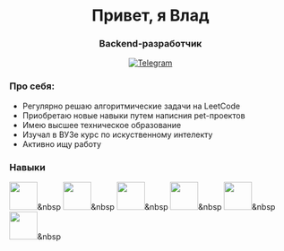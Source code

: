 <div id="header" align="center">
  <h1>Привет, я Влад</h1>
  <h3>Backend-разработчик</h3>
</div>
<div id="socials" align="center">
  <a href="https://t.me/BESSOVSKOEotrodie">
    <img src="https://img.shields.io/badge/Telegram-blue?style=for-the-badgelogo=TelegramlogoColor=white" alt="Telegram" />
  </a>
</div>

### Про себя:
- Регулярно решаю алгоритмические задачи на LeetCode
- Приобретаю новые навыки путем написния pet-проектов
- Имею высшее техническое образование
- Изучал в ВУЗе курс по искуственному интелекту
- Активно ищу работу

### Навыки 
<img src="https://cdn.jsdelivr.net/gh/devicons/devicon@latest/icons/python/python-original.svg" widh="50" height="50"/>&nbsp
<img src="https://cdn.jsdelivr.net/gh/devicons/devicon@latest/icons/fastapi/fastapi-original-wordmark.svg" widh="50" height="50"/>&nbsp
<img src="https://cdn.jsdelivr.net/gh/devicons/devicon@latest/icons/sqlalchemy/sqlalchemy-original-wordmark.svg" widh="50" height="50"/>&nbsp
<img src="https://cdn.jsdelivr.net/gh/devicons/devicon@latest/icons/postgresql/postgresql-original-wordmark.svg" widh="50" height="50" />&nbsp
<img src="https://cdn.jsdelivr.net/gh/devicons/devicon@latest/icons/docker/docker-original-wordmark.svg" widh="50" height="50"/>&nbsp
<img src="https://cdn.jsdelivr.net/gh/devicons/devicon@latest/icons/git/git-original-wordmark.svg" widh="50" height="50"/>&nbsp
          
          
          
          
          

          
<!--
**vladbess-09/vladbess-09** is a ✨ _special_ ✨ repository because its `README.md` (this file) appears on your GitHub profile.

Here are some ideas to get you started:

- 🔭 I’m currently working on ...
- 🌱 I’m currently learning ...
- 👯 I’m looking to collaborate on ...
- 🤔 I’m looking for help with ...
- 💬 Ask me about ...
- 📫 How to reach me: ...
- 😄 Pronouns: ...
- ⚡ Fun fact: ...
-->
